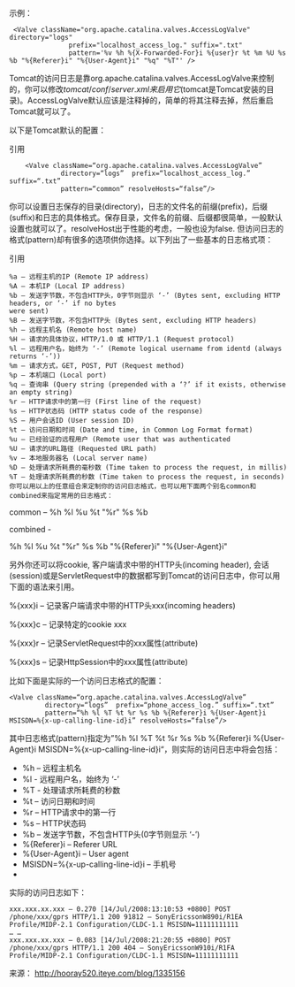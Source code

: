 示例：

```
 <Valve className="org.apache.catalina.valves.AccessLogValve" directory="logs"
               prefix="localhost_access_log." suffix=".txt"
               pattern='%v %h %{X-Forwarded-For}i %{user}r %t %m %U %s %b "%{Referer}i" "%{User-Agent}i" "%q" "%T"' />
```

Tomcat的访问日志是靠org.apache.catalina.valves.AccessLogValve来控制的，你可以修改$tomcat/conf/server.xml来启用它 ($tomcat是Tomcat安装的目录)。AccessLogValve默认应该是注释掉的，简单的将其注释去掉，然后重启Tomcat就可以了。 

以下是Tomcat默认的配置： 

引用

```
    <Valve className=“org.apache.catalina.valves.AccessLogValve” 
             directory=“logs”  prefix=“localhost_access_log.” suffix=“.txt” 
             pattern=“common” resolveHosts=“false”/>
```

你可以设置日志保存的目录(directory)，日志的文件名的前缀(prefix)，后缀(suffix)和日志的具体格式。保存目录，文件名的前缀、后缀都很简单，一般默认设置也就可以了。resolveHost出于性能的考虑，一般也设为false. 但访问日志的格式(pattern)却有很多的选项供你选择。以下列出了一些基本的日志格式项： 

引用

```
%a – 远程主机的IP (Remote IP address) 
%A – 本机IP (Local IP address) 
%b – 发送字节数，不包含HTTP头，0字节则显示 ‘-’ (Bytes sent, excluding HTTP headers, or ‘-’ if no bytes 
were sent) 
%B – 发送字节数，不包含HTTP头 (Bytes sent, excluding HTTP headers) 
%h – 远程主机名 (Remote host name) 
%H – 请求的具体协议，HTTP/1.0 或 HTTP/1.1 (Request protocol) 
%l – 远程用户名，始终为 ‘-’ (Remote logical username from identd (always returns ‘-’)) 
%m – 请求方式，GET, POST, PUT (Request method) 
%p – 本机端口 (Local port) 
%q – 查询串 (Query string (prepended with a ‘?’ if it exists, otherwise 
an empty string) 
%r – HTTP请求中的第一行 (First line of the request) 
%s – HTTP状态码 (HTTP status code of the response) 
%S – 用户会话ID (User session ID) 
%t – 访问日期和时间 (Date and time, in Common Log Format format) 
%u – 已经验证的远程用户 (Remote user that was authenticated 
%U – 请求的URL路径 (Requested URL path) 
%v – 本地服务器名 (Local server name) 
%D – 处理请求所耗费的毫秒数 (Time taken to process the request, in millis) 
%T – 处理请求所耗费的秒数 (Time taken to process the request, in seconds) 
你可以用以上的任意组合来定制你的访问日志格式，也可以用下面两个别名common和combined来指定常用的日志格式：
```

common – %h %l %u %t "%r" %s %b 

combined - 

%h %l %u %t "%r" %s %b "%{Referer}i" "%{User-Agent}i" 

另外你还可以将cookie, 客户端请求中带的HTTP头(incoming header), 会话(session)或是ServletRequest中的数据都写到Tomcat的访问日志中，你可以用下面的语法来引用。 

%{xxx}i – 记录客户端请求中带的HTTP头xxx(incoming headers) 

%{xxx}c – 记录特定的cookie xxx 

%{xxx}r – 记录ServletRequest中的xxx属性(attribute) 

%{xxx}s – 记录HttpSession中的xxx属性(attribute) 

比如下面是实际的一个访问日志格式的配置： 

```
<Valve className=“org.apache.catalina.valves.AccessLogValve”  
         directory=“logs”  prefix=“phone_access_log.” suffix=“.txt”  
         pattern=“%h %l %T %t %r %s %b %{Referer}i %{User-Agent}i MSISDN=%{x-up-calling-line-id}i” resolveHosts=“false”/>  

```

其中日志格式(pattern)指定为”%h %l %T %t %r %s %b %{Referer}i %{User-Agent}i MSISDN=%{x-up-calling-line-id}i“，则实际的访问日志中将会包括： 

- %h – 远程主机名
- %l - 远程用户名，始终为 ‘-’
- %T - 处理请求所耗费的秒数
- %t – 访问日期和时间
- %r – HTTP请求中的第一行
- %s – HTTP状态码
- %b – 发送字节数，不包含HTTP头(0字节则显示 ‘-’)
- %{Referer}i – Referer URL
- %{User-Agent}i – User agent
- MSISDN=%{x-up-calling-line-id}i – 手机号
- ​

实际的访问日志如下： 

```
xxx.xxx.xx.xxx – 0.270 [14/Jul/2008:13:10:53 +0800] POST /phone/xxx/gprs HTTP/1.1 200 91812 – SonyEricssonW890i/R1EA Profile/MIDP-2.1 Configuration/CLDC-1.1 MSISDN=11111111111  
… …  
xxx.xxx.xx.xxx – 0.083 [14/Jul/2008:21:20:55 +0800] POST /phone/xxx/gprs HTTP/1.1 200 404 – SonyEricssonW910i/R1FA Profile/MIDP-2.1 Configuration/CLDC-1.1 MSISDN=11111111111 
```



来源： <http://hooray520.iteye.com/blog/1335156>